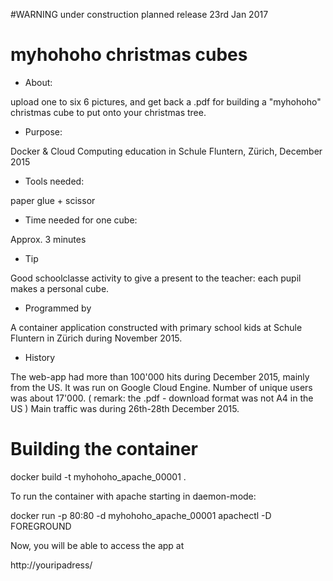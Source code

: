 #WARNING under construction planned release 23rd Jan 2017

# myhohoho christmas cubes

- About:

upload one to six 6 pictures, and get back a .pdf for building a "myhohoho" christmas cube to put onto your christmas tree.

- Purpose:

Docker & Cloud Computing education in Schule Fluntern, Zürich, December 2015

- Tools needed:

paper glue + scissor

- Time needed for one cube:

Approx. 3 minutes

- Tip

Good schoolclasse activity to give a present to the teacher: each pupil makes a personal cube.

- Programmed by

A container application constructed with primary school kids at Schule Fluntern in Zürich during November 2015.

- History

The web-app had more than 100'000 hits during December 2015, mainly from the US. It was run on Google Cloud Engine.
Number of unique users was about 17'000.
( remark: the .pdf - download format was not A4 in the US )
Main traffic was during 26th-28th December 2015.

# Building the container

docker build -t myhohoho_apache_00001 .

To run the container with apache starting in daemon-mode:

docker run -p 80:80 -d myhohoho_apache_00001 apachectl -D FOREGROUND

Now, you will be able to access the app at

http://youripadress/



 
